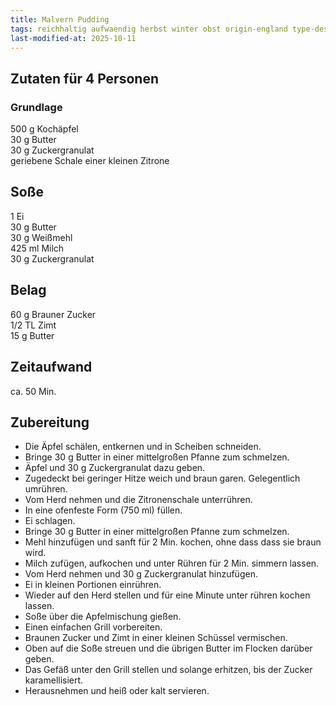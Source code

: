 ```yaml
---
title: Malvern Pudding
tags: reichhaltig aufwaendig herbst winter obst origin-england type-dessert apfel
last-modified-at: 2025-10-11
---
```

## Zutaten für 4 Personen
### Grundlage
500 g Kochäpfel  
30 g Butter  
30 g Zuckergranulat  
geriebene Schale einer kleinen Zitrone  

## Soße
1 Ei  
30 g Butter  
30 g Weißmehl  
425 ml Milch  
30 g Zuckergranulat  

## Belag
60 g Brauner Zucker  
1/2 TL Zimt  
15 g Butter  

## Zeitaufwand
ca. 50 Min.  

## Zubereitung
* Die Äpfel schälen, entkernen und in Scheiben schneiden.
* Bringe 30 g Butter in einer mittelgroßen Pfanne zum schmelzen.
* Äpfel und 30 g Zuckergranulat dazu geben.
* Zugedeckt bei geringer Hitze weich und braun garen. Gelegentlich
  umrühren.
* Vom Herd nehmen und die Zitronenschale unterrühren.
* In eine ofenfeste Form (750 ml) füllen.
* Ei schlagen.
* Bringe 30 g Butter in einer mittelgroßen Pfanne zum schmelzen.
* Mehl hinzufügen und sanft für 2 Min. kochen, ohne dass dass sie braun
  wird.
* Milch zufügen, aufkochen und unter Rühren für 2 Min. simmern lassen.
* Vom Herd nehmen und 30 g Zuckergranulat hinzufügen.
* Ei in kleinen Portionen einrühren.
* Wieder auf den Herd stellen und für eine Minute unter rühren kochen
  lassen.
* Soße über die Apfelmischung gießen.
* Einen einfachen Grill vorbereiten.
* Braunen Zucker und Zimt in einer kleinen Schüssel vermischen.
* Oben auf die Soße streuen und die übrigen Butter im Flocken darüber
  geben.
* Das Gefäß unter den Grill stellen und solange erhitzen, bis der Zucker
  karamellisiert.
* Herausnehmen und heiß oder kalt servieren.
